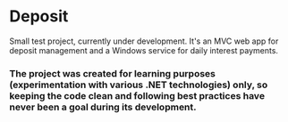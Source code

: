 # Deposit
Small test project, currently under development. It's an MVC web app for deposit management and a Windows service for daily interest payments.
### The project was created for learning purposes (experimentation with various .NET technologies) only, so keeping the code clean and following best practices have never been a goal during its development.
